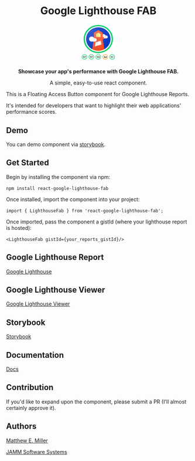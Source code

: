 <h1 style="text-align:center"><b>Google Lighthouse FAB</b></h1>

<div style="margin:20px">
    <img src="./lib/assets/png/lighthouse-fab-screengrab.png" style="display: block;margin-left: auto;margin-right: auto; height:100px;width:100px;" />
</div>

<p style="text-align:center;"><b>Showcase your app's performance with Google Lighthouse FAB.</b></p>

<p style="text-align:center;">A simple, easy-to-use react component.</p>

This is a Floating Access Button component for Google Lighthouse Reports.

It's intended for developers that want to highlight their web applications' performance scores.

## Demo

You can demo component via [storybook](https://competent-goldberg-06ad3c.netlify.app/).

## Get Started

Begin by installing the component via npm:
```
npm install react-google-lighthouse-fab
```
Once installed, import the component into your project:
```
import { LighthouseFab } from 'react-google-lighthouse-fab';
```
Once imported, pass the component a gistId (where your lighthouse report is hosted):
```
<LighthouseFab gistId={your_reports_gistId}/>
```

## Google Lighthouse Report

[Google Lighthouse](https://developers.google.com/web/tools/lighthouse)

## Google Lighthouse Viewer

[Google Lighthouse Viewer](https://googlechrome.github.io/lighthouse/viewer/)

## Storybook

[Storybook](https://competent-goldberg-06ad3c.netlify.app/)

## Documentation

[Docs](https://competent-goldberg-06ad3c.netlify.app/)

## Contribution

If you'd like to expand upon the component, please submit a PR (I'll almost certainly approve it).

## Authors

[Matthew E. Miller](https://www.matthewearlmiller.com) 

[JAMM Software Systems](https://www.jammsoftwaresystems.com)